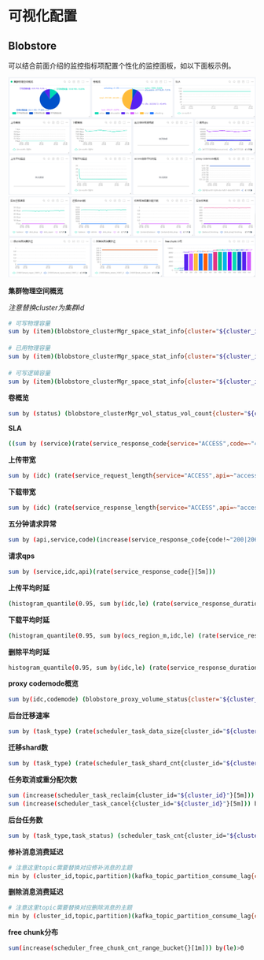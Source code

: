 # 可视化配置

## Blobstore

可以结合前面介绍的监控指标项配置个性化的监控面板，如以下面板示例。

![pic](./pic/20230306181907020.png)
![pic](./pic/20230306181943006.png)


**集群物理空间概览**

*注意替换cluster为集群id*

```bash
# 可写物理容量
sum by (item)(blobstore_clusterMgr_space_stat_info{cluster="${cluster_id}",item="FreeSpace",is_leader="true"})

# 已用物理容量
sum by (item)(blobstore_clusterMgr_space_stat_info{cluster="${cluster_id}",item="UsedSpace",is_leader="true"})

# 可写逻辑容量
sum by (item)(blobstore_clusterMgr_space_stat_info{cluster="${cluster_id}1",item="UsedSpace",is_leader="true"})
```

**卷概览**

```bash
sum by (status) (blobstore_clusterMgr_vol_status_vol_count{cluster="${cluster_id}",is_leader="true"})
```

**SLA**

```bash
((sum by (service)(rate(service_response_code{service="ACCESS",code=~"4..|3..|2..|1.."}[5m]))>0)/(sum by (service)(rate(service_response_code{service="ACCESS"}[5m]))>0))*100
```

**上传带宽**

```bash
sum by (idc) (rate(service_request_length{service="ACCESS",api=~"access.put|access.putat"}[5m]))*8
```

**下载带宽**

```bash
sum by (idc) (rate(service_response_length{service="ACCESS",api=~"access.get"}[5m]))*8
```

**五分钟请求异常**

```bash
sum by (api,service,code)(increase(service_response_code{code!~"200|206|404|700|702|621|622|651|654|923"}[5m]))>0
```

**请求qps**

```bash
sum by (service,idc,api)(rate(service_response_code{}[5m]))
```

**上传平均时延**

```bash
(histogram_quantile(0.95, sum by(idc,le) (rate(service_response_duration_ms_bucket{code=~"2..",service="ACCESS",api=~"access.put|access.putat"}[5m]))))>0
```

**下载平均时延**

```bash
(histogram_quantile(0.95, sum by(ocs_region_m,idc,le) (rate(service_response_duration_ms_bucket{code=~"2..",m_service="ebs-access",api=~"access.get"}[5m]))))>0
```

**删除平均时延**

```bash
histogram_quantile(0.95, sum by(idc,le) (rate(service_response_duration_ms_bucket{code=~"2.."service="ACCESS",api="access.delete"}[5m])))>0
```

**proxy codemode概览**

```bash
sum by(idc,codemode) (blobstore_proxy_volume_status{cluster="${cluster_id}",type="total_free_size"})
```

**后台迁移速率**

```bash
sum by (task_type) (rate(scheduler_task_data_size{cluster_id="${cluster_id}"}[5m]))*8
```

**迁移shard数**

```bash
sum by (task_type) (rate(scheduler_task_shard_cnt{cluster_id="${cluster_id}"}[5m]))
```

**任务取消或重分配次数**

```bash
sum (increase(scheduler_task_reclaim{cluster_id="${cluster_id}"}[5m])) by (task_type)
sum (increase(scheduler_task_cancel{cluster_id="${cluster_id}"}[5m])) by (task_type)
```

**后台任务数**

```bash
sum by (task_type,task_status) (scheduler_task_cnt{cluster_id="${cluster_id}"})
```

**修补消息消费延迟**

```bash
# 注意这里topic需要替换对应修补消息的主题
min by (cluster_id,topic,partition)(kafka_topic_partition_consume_lag{cluster_id="${cluster_id}",topic=~".*.shard_repair.*|shard.*",module_name="SCHEDULER"})
```

**删除消息消费延迟**

```bash
# 注意这里topic需要替换对应删除消息的主题
min by (cluster_id,topic,partition)(kafka_topic_partition_consume_lag{cluster_id="${cluster_id}",topic=~"blob_delete.*|.*.blob_delete.*",module_name="SCHEDULER"})
```

**free chunk分布**

```bash
sum(increase(scheduler_free_chunk_cnt_range_bucket{}[1m])) by(le)>0
```

